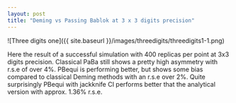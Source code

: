 ```yaml
---
layout: post
title: "Deming vs Passing Bablok at 3 x 3 digits precision"
---
```


![Three digits one]({{ site.baseurl }}/images/threedigits/threedigits1-1.png)


Here the result of a successful simulation with 400 replicas per point at 3x3 digits precision. Classical PaBa still shows a pretty high asymmetry with r.s.e of over 4%. PBequi is performing better, but shows some bias compared to classical Deming methods with an r.s.e over 2%. Quite surprisingly PBequi with jackknife CI performs better that the analytical version with approx. 1.36% r.s.e.

